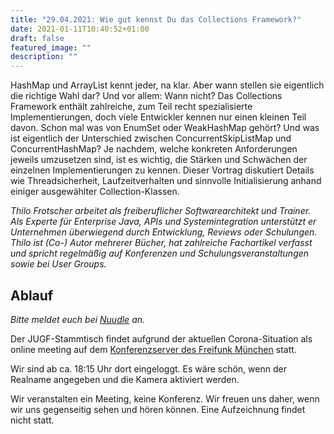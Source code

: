 ```yaml
---
title: "29.04.2021: Wie gut kennst Du das Collections Framework?"
date: 2021-01-11T10:40:52+01:00
draft: false
featured_image: ""
description: ""
---
```


HashMap und ArrayList kennt jeder, na klar. Aber wann stellen sie eigentlich die richtige Wahl dar? Und vor allem: Wann
nicht? Das Collections Framework enthält zahlreiche, zum Teil recht spezialisierte Implementierungen, doch viele
Entwickler kennen nur einen kleinen Teil davon. Schon mal was von EnumSet oder WeakHashMap gehört? Und was ist
eigentlich der Unterschied zwischen ConcurrentSkipListMap und ConcurrentHashMap? Je nachdem, welche konkreten
Anforderungen jeweils umzusetzen sind, ist es wichtig, die Stärken und Schwächen der einzelnen Implementierungen zu
kennen. Dieser Vortrag diskutiert Details wie Threadsicherheit, Laufzeitverhalten und sinnvolle Initialisierung anhand
einiger ausgewählter Collection-Klassen.

_Thilo Frotscher arbeitet als freiberuflicher Softwarearchitekt und Trainer. Als Experte für Enterprise Java, APIs
und Systemintegration unterstützt er Unternehmen überwiegend durch Entwicklung, Reviews oder Schulungen. Thilo ist
(Co-) Autor mehrerer Bücher, hat zahlreiche Fachartikel verfasst und spricht regelmäßig auf Konferenzen und
Schulungsveranstaltungen sowie bei User Groups._

## Ablauf 

_Bitte meldet euch bei [Nuudle](https://nuudel.digitalcourage.de/EtdjjdXx9dzTLJji) an._

Der JUGF-Stammtisch findet aufgrund der aktuellen Corona-Situation als online meeting auf dem [Konferenzserver des Freifunk München](https://meet.ffmuc.net/jugfmeeting) statt.

Wir sind ab ca. 18:15 Uhr dort eingeloggt. Es wäre schön, wenn der Realname angegeben und die Kamera aktiviert werden.

Wir veranstalten ein Meeting, keine Konferenz. Wir freuen uns daher, wenn wir uns gegenseitig sehen und hören können.
Eine Aufzeichnung findet nicht statt.